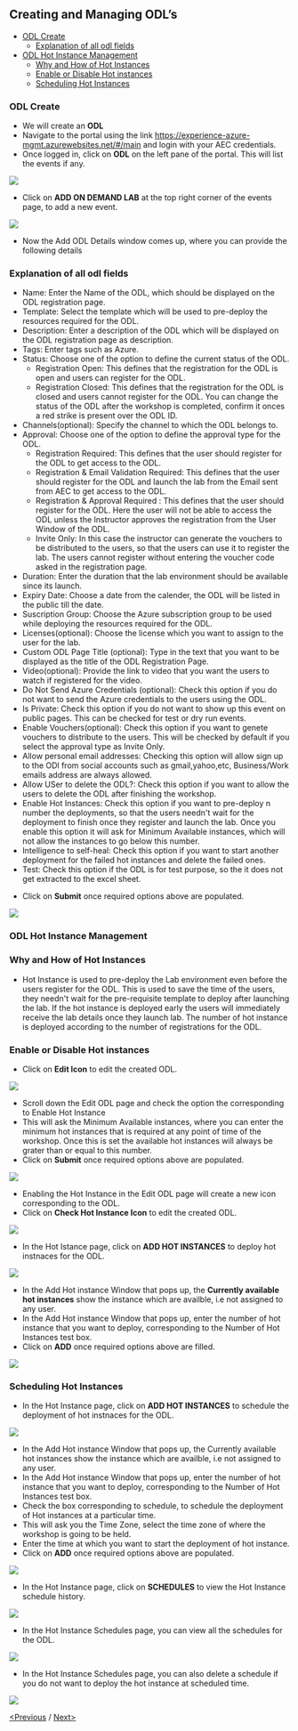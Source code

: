 ## Creating and Managing ODL’s
 * [ODL Create](#odl-create)
   * [Explanation of all odl fields](#explanation-of-all-odl-fields)
 * [ODL Hot Instance Management](#odl-hot-instance-management) 
   * [Why and How of Hot Instances](#why-and-how-of-hot-instances)
   * [Enable or Disable Hot instances](#enable-or-disable-hot-instances)
   * [Scheduling Hot Instances](#scheduling-hot-instances)

### ODL Create
- We will create an **ODL**
- Navigate to the portal using the link https://experience-azure-mgmt.azurewebsites.net/#/main and login with your AEC credentials.  
- Once logged in, click on **ODL** on the left pane of the portal. This will list the events if any.  

<img src="/Images/ODL_click.png"/>

- Click on **ADD ON DEMAND LAB** at the top right corner of the events page, to add a new event.  

<img src="/Images/Add_ODL.png"/>

- Now the Add ODL Details window comes up, where you can provide the following details
### Explanation of all odl fields
* Name: Enter the Name of the ODL, which should be displayed on the ODL registration page.  
* Template: Select the template which will be used to pre-deploy the resources required for the ODL.  
* Description: Enter a description of the ODL which will be displayed on the ODL registration page as description.  
* Tags: Enter tags such as Azure.  
* Status: Choose one of the option to define the current status of the ODL.  
  * Registration Open: This defines that the registration for the ODL is open and users can register for the ODL.  
  * Registration Closed: This defines that the registration for the ODL is closed and users cannot register for the ODL. You can change the status of the ODL after the workshop is completed, confirm it onces a red strike is present over the ODL ID.  
* Channels(optional): Specify the channel to which the ODL belongs to.  
* Approval: Choose one of the option to define the approval type for the ODL.  
  * Registration Required: This defines that the user should register for the ODL to get access to the ODL.  
  * Registration & Email Validation Required: This defines that the user should register for the ODL and launch the lab from the Email sent from AEC to get access to the ODL.  
  * Registration & Approval Required : This defines that the user should register for the ODL. Here the user will not be able to access the ODL unless the Instructor approves the registration from the User Window of the ODL.  
  * Invite Only: In this case the instructor can generate the vouchers to be distributed to the users, so that the users can use it to register the lab. The users cannot register without entering the voucher code asked in the registration page.  
* Duration: Enter the duration that the lab environment should be available since its launch.  
* Expiry Date: Choose a date from the calender, the ODL will be listed in the public till the date.  
* Suscription Group: Choose the Azure subscription group to be used while deploying the resources required for the ODL.  
* Licenses(optional): Choose the license which you want to assign to the user for the lab.  
* Custom ODL Page Title (optional): Type in the text that you want to be displayed as the title of the ODL Registration Page.  
* Video(optional): Provide the link to video that you want the users to watch if registered for the video.  
* Do Not Send Azure Credentials (optional): Check this option if you do not want to send the Azure credentials to the users using the ODL.  
* Is Private: Check this option if you do not want to show up this event on public pages. This can be checked for test or dry run events.  
* Enable Vouchers(optional): Check this option if you want to genete vouchers to distribute to the users. This will be checked by default if you select the approval type as Invite Only.  
* Allow personal email addresses: Checking this option will allow sign up to the ODl from social accounts such as gmail,yahoo,etc, Business/Work emails address are always allowed.  
* Allow USer to delete the ODL?: Check this option if you want to allow the users to delete the ODL after finishing the workshop.  
* Enable Hot Instances: Check this option if you want to pre-deploy n number the deployments, so that the users needn't wait for the deployment to finish once they register and launch the lab. Once you enable this option it will ask for Minimum Available instances, which will not allow the instances to go below this number.  
* Intelligence to self-heal: Check this option if you want to start another deployment for the failed hot instances and delete the failed ones.  
* Test: Check this option if the ODL is for test purpose, so the it does not get extracted to the excel sheet.  


- Click on **Submit** once required options above are populated.

<img src="/Images/ODL_detail.png"/>

### ODL Hot Instance Management
### Why and How of Hot Instances 
* Hot Instance is used to pre-deploy the Lab environment even before the users register for the ODL. This is used to save the time of the users, they needn't wait for the pre-requisite template to deploy after launching the lab. If the hot instance is deployed early the users will immediately receive the lab details once they launch lab. The number of hot instance is deployed according to the number of registrations for the ODL.  

### Enable or Disable Hot instances   
* Click on **Edit Icon** to edit the created ODL.  

<img src="h/Images/Edit_ODL.png"/>

* Scroll down the Edit ODL page and check the option the corresponding to Enable Hot Instance  
* This will ask the Minimum Available instances, where you can enter the minimum hot instances that is required at any point of time of the workshop. Once this is set the available hot instances will always be grater than or equal to this number.  
* Click on **Submit** once required options above are populated.  

<img src="/Images/Enable-hot.png"/>

* Enabling the Hot Instance in the Edit ODL page will create a new icon corresponding to the ODL.  
* Click on **Check Hot Instance Icon** to edit the created ODL.  

<img src="/Images/Check_hot.png"/>

* In the Hot Istance page, click on **ADD HOT INSTANCES** to deploy hot instnaces for the ODL.

<img src="/Images/Add_instances.png"/>

* In the Add Hot instance Window that pops up, the **Currently available hot instances** show the instance which are availble, i.e not assigned to any user.  
* In the Add Hot instance Window that pops up, enter the number of hot instance that you want to deploy, corresponding to the Number of Hot Instances test box.  
* Click on **ADD** once required options above are filled.  

<img src="/Images/Number_instancepng.png"/>

### Scheduling Hot Instances  
* In the Hot Instance page, click on **ADD HOT INSTANCES** to schedule the deployment of hot instnaces for the ODL.  

<img src="/Images/Add_instances.png"/>

* In the Add Hot instance Window that pops up, the Currently available hot instances show the instance which are availble, i.e not assigned to any user.
* In the Add Hot instance Window that pops up, enter the number of hot instance that you want to deploy, corresponding to the Number of Hot Instances test box.  
* Check the box corresponding to schedule, to schedule the deployment of Hot instances at a particular time.  
* This will ask you the Time Zone, select the time zone of where the workshop is going to be held.  
* Enter the time at which you want to start the deployment of hot instance.  
* Click on **ADD** once required options above are populated.  

<img src="/Images/hot_schedule.png"/>

* In the Hot Instance page, click on **SCHEDULES** to view the Hot Instance schedule history.  

<img src="/Images/click_schedule.png"/>

* In the Hot Instance Schedules page, you can view all the schedules for the ODL. 

<img src="/Images/schedules_history.png"/>

* In the Hot Instance Schedules page, you can also delete a schedule if you do not want to deploy the hot instance at scheduled time.  

<img src="/Images/schedule_delete.png"/>

[<Previous](https://github.com/Suraj2093/Azure-Experience-Centre/blob/master/docs/Creating-AEC-templates.md) /
[Next>](https://github.com/Suraj2093/Azure-Experience-Centre/blob/master/docs/ODL-User-Management.md)

